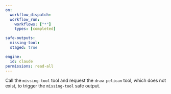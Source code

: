 ```yaml
---
on:
  workflow_dispatch:
  workflow_run:
    workflows: ["*"]
    types: [completed]

safe-outputs:
  missing-tool:
  staged: true

engine:
  id: claude
permissions: read-all
---
```


Call the `missing-tool` tool and request the `draw pelican` tool, which does not exist, to trigger the `missing-tool` safe output.